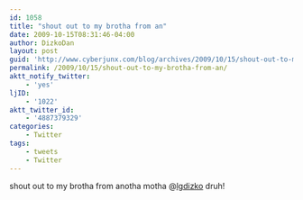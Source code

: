 ```yaml
---
id: 1058
title: "shout out to my brotha from an"
date: 2009-10-15T08:31:46-04:00
author: DizkoDan
layout: post
guid: 'http://www.cyberjunx.com/blog/archives/2009/10/15/shout-out-to-my-brotha-from-an/'
permalink: /2009/10/15/shout-out-to-my-brotha-from-an/
aktt_notify_twitter:
    - 'yes'
ljID:
    - '1022'
aktt_twitter_id:
    - '4887379329'
categories:
    - Twitter
tags:
    - tweets
    - Twitter
---
```


shout out to my brotha from anotha motha @[lgdizko](http://twitter.com/lgdizko) druh!